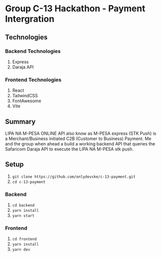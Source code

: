 # Group C-13 Hackathon - Payment Intergration

## Technologies

### Backend Technologies

1. Express
2. Daraja API

### Frontend Technologies

1. React
2. TailwindCSS
3. FontAwesome
4. Vite

## Summary

LIPA NA M-PESA ONLINE API also know as M-PESA express (STK Push) is a Merchant/Business initiated C2B (Customer to Business) Payment. Me and the group when ahead a build a working backend API that queries the Safaricom Daraja API to execute the LIPA NA M-PESA stk push.

## Setup

1. ```git clone https://github.com/onlydevske/c-13-payment.git```
2. ```cd c-13-payment```

### Backend

1. ```cd backend```
2. ```yarn install```
3. ```yarn start```

### Frontend

1. ```cd frontend```
2. ```yarn install```
3. ```yarn dev```
